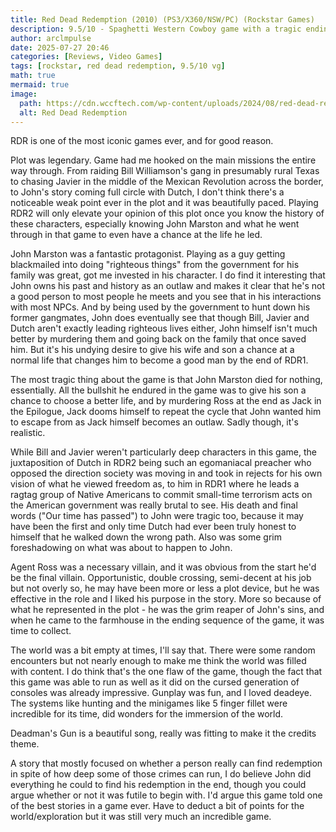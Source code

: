 ```yaml
---
title: Red Dead Redemption (2010) (PS3/X360/NSW/PC) (Rockstar Games)
description: 9.5/10 - Spaghetti Western Cowboy game with a tragic ending!
author: arclmpulse
date: 2025-07-27 20:46
categories: [Reviews, Video Games]
tags: [rockstar, red dead redemption, 9.5/10 vg]
math: true
mermaid: true
image:
  path: https://cdn.wccftech.com/wp-content/uploads/2024/08/red-dead-redemption-pc-HD-scaled.jpg
  alt: Red Dead Redemption
---
```


RDR is one of the most iconic games ever, and for good reason.

Plot was legendary. Game had me hooked on the main missions the entire way through. From raiding Bill Williamson's gang in presumably rural Texas to chasing Javier in the middle of the Mexican Revolution across the border, to John's story coming full circle with Dutch, I don't think there's a noticeable weak point ever in the plot and it was beautifully paced. Playing RDR2 will only elevate your opinion of this plot once you know the history of these characters, especially knowing John Marston and what he went through in that game to even have a chance at the life he led.

John Marston was a fantastic protagonist. Playing as a guy getting blackmailed into doing "righteous things" from the government for his family was great, got me invested in his character. I do find it interesting that John owns his past and history as an outlaw and makes it clear that he's not a good person to most people he meets and you see that in his interactions with most NPCs. And by being used by the government to hunt down his former gangmates, John does eventually see that though Bill, Javier and Dutch aren't exactly leading righteous lives either, John himself isn't much better by murdering them and going back on the family that once saved him. But it's his undying desire to give his wife and son a chance at a normal life that changes him to become a good man by the end of RDR1.

The most tragic thing about the game is that John Marston died for nothing, essentially. All the bullshit he endured in the game was to give his son a chance to choose a better life, and by murdering Ross at the end as Jack in the Epilogue, Jack dooms himself to repeat the cycle that John wanted him to escape from as Jack himself becomes an outlaw. Sadly though, it's realistic.

While Bill and Javier weren't particularly deep characters in this game, the juxtaposition of Dutch in RDR2 being such an egomaniacal preacher who opposed the direction society was moving in and took in rejects for his own vision of what he viewed freedom as, to him in RDR1 where he leads a ragtag group of Native Americans to commit small-time terrorism acts on the American government was really brutal to see. His death and final words ("Our time has passed") to John were tragic too, because it may have been the first and only time Dutch had ever been truly honest to himself that he walked down the wrong path. Also was some grim foreshadowing on what was about to happen to John.

Agent Ross was a necessary villain, and it was obvious from the start he'd be the final villain. Opportunistic, double crossing, semi-decent at his job but not overly so, he may have been more or less a plot device, but he was effective in the role and I liked his purpose in the story. More so because of what he represented in the plot - he was the grim reaper of John's sins, and when he came to the farmhouse in the ending sequence of the game, it was time to collect.

The world was a bit empty at times, I'll say that. There were some random encounters but not nearly enough to make me think the world was filled with content. I do think that's the one flaw of the game, though the fact that this game was able to run as well as it did on the cursed generation of consoles was already impressive. Gunplay was fun, and I loved deadeye. The systems like hunting and the minigames like 5 finger fillet were incredible for its time, did wonders for the immersion of the world.

Deadman's Gun is a beautiful song, really was fitting to make it the credits theme.

A story that mostly focused on whether a person really can find redemption in spite of how deep some of those crimes can run, I do believe John did everything he could to find his redemption in the end, though you could argue whether or not it was futile to begin with. I'd argue this game told one of the best stories in a game ever. Have to deduct a bit of points for the world/exploration but it was still very much an incredible game.
